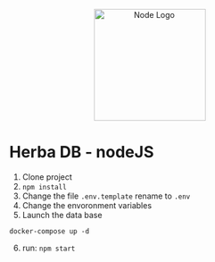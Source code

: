  <p align="center">
  <a href="https://nodejs.org/" target="blank"><img src="https://upload.wikimedia.org/wikipedia/commons/d/d9/Node.js_logo.svg" width="200" alt="Node Logo" /></a>
</p>

# Herba DB - nodeJS

1. Clone project
2. ```npm install```
3. Change the file ```.env.template``` rename to ```.env```
4. Change the envoronment variables
5. Launch the data base

```
docker-compose up -d
```
6. run: ```npm start```


